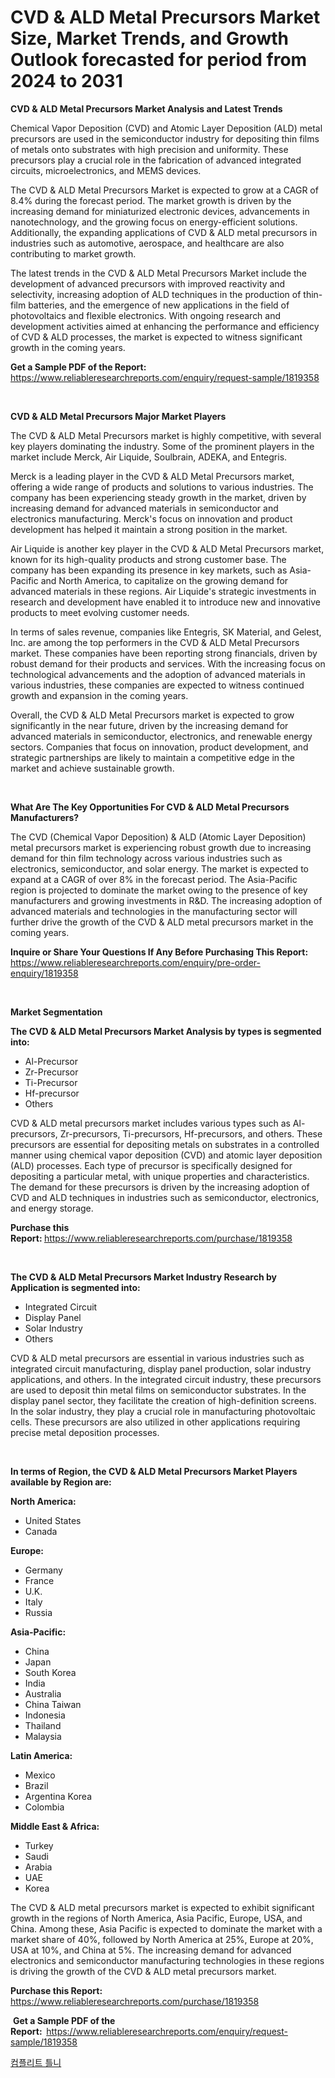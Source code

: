 <p><h1>CVD & ALD Metal Precursors Market Size, Market Trends, and Growth Outlook forecasted for period from 2024 to 2031</h1></p><p><strong>CVD & ALD Metal Precursors Market Analysis and Latest Trends</strong></p>
<p><p>Chemical Vapor Deposition (CVD) and Atomic Layer Deposition (ALD) metal precursors are used in the semiconductor industry for depositing thin films of metals onto substrates with high precision and uniformity. These precursors play a crucial role in the fabrication of advanced integrated circuits, microelectronics, and MEMS devices.</p><p>The CVD & ALD Metal Precursors Market is expected to grow at a CAGR of 8.4% during the forecast period. The market growth is driven by the increasing demand for miniaturized electronic devices, advancements in nanotechnology, and the growing focus on energy-efficient solutions. Additionally, the expanding applications of CVD & ALD metal precursors in industries such as automotive, aerospace, and healthcare are also contributing to market growth.</p><p>The latest trends in the CVD & ALD Metal Precursors Market include the development of advanced precursors with improved reactivity and selectivity, increasing adoption of ALD techniques in the production of thin-film batteries, and the emergence of new applications in the field of photovoltaics and flexible electronics. With ongoing research and development activities aimed at enhancing the performance and efficiency of CVD & ALD processes, the market is expected to witness significant growth in the coming years.</p></p>
<p><strong>Get a Sample PDF of the Report:&nbsp;</strong> <a href="https://www.reliableresearchreports.com/enquiry/request-sample/1819358">https://www.reliableresearchreports.com/enquiry/request-sample/1819358</a></p>
<p>&nbsp;</p>
<p><strong>CVD & ALD Metal Precursors Major Market Players</strong></p>
<p><p>The CVD & ALD Metal Precursors market is highly competitive, with several key players dominating the industry. Some of the prominent players in the market include Merck, Air Liquide, Soulbrain, ADEKA, and Entegris. </p><p>Merck is a leading player in the CVD & ALD Metal Precursors market, offering a wide range of products and solutions to various industries. The company has been experiencing steady growth in the market, driven by increasing demand for advanced materials in semiconductor and electronics manufacturing. Merck's focus on innovation and product development has helped it maintain a strong position in the market.</p><p>Air Liquide is another key player in the CVD & ALD Metal Precursors market, known for its high-quality products and strong customer base. The company has been expanding its presence in key markets, such as Asia-Pacific and North America, to capitalize on the growing demand for advanced materials in these regions. Air Liquide's strategic investments in research and development have enabled it to introduce new and innovative products to meet evolving customer needs.</p><p>In terms of sales revenue, companies like Entegris, SK Material, and Gelest, Inc. are among the top performers in the CVD & ALD Metal Precursors market. These companies have been reporting strong financials, driven by robust demand for their products and services. With the increasing focus on technological advancements and the adoption of advanced materials in various industries, these companies are expected to witness continued growth and expansion in the coming years.</p><p>Overall, the CVD & ALD Metal Precursors market is expected to grow significantly in the near future, driven by the increasing demand for advanced materials in semiconductor, electronics, and renewable energy sectors. Companies that focus on innovation, product development, and strategic partnerships are likely to maintain a competitive edge in the market and achieve sustainable growth.</p></p>
<p>&nbsp;</p>
<p><strong>What Are The Key Opportunities For CVD & ALD Metal Precursors Manufacturers?</strong></p>
<p><p>The CVD (Chemical Vapor Deposition) & ALD (Atomic Layer Deposition) metal precursors market is experiencing robust growth due to increasing demand for thin film technology across various industries such as electronics, semiconductor, and solar energy. The market is expected to expand at a CAGR of over 8% in the forecast period. The Asia-Pacific region is projected to dominate the market owing to the presence of key manufacturers and growing investments in R&D. The increasing adoption of advanced materials and technologies in the manufacturing sector will further drive the growth of the CVD & ALD metal precursors market in the coming years.</p></p>
<p><strong>Inquire or Share Your Questions If Any Before Purchasing This Report:</strong> <a href="https://www.reliableresearchreports.com/enquiry/pre-order-enquiry/1819358">https://www.reliableresearchreports.com/enquiry/pre-order-enquiry/1819358</a></p>
<p>&nbsp;</p>
<p><strong>Market Segmentation</strong></p>
<p><strong>The CVD & ALD Metal Precursors Market Analysis by types is segmented into:</strong></p>
<p><ul><li>Al-Precursor</li><li>Zr-Precursor</li><li>Ti-Precursor</li><li>Hf-precursor</li><li>Others</li></ul></p>
<p><p>CVD & ALD metal precursors market includes various types such as Al-precursors, Zr-precursors, Ti-precursors, Hf-precursors, and others. These precursors are essential for depositing metals on substrates in a controlled manner using chemical vapor deposition (CVD) and atomic layer deposition (ALD) processes. Each type of precursor is specifically designed for depositing a particular metal, with unique properties and characteristics. The demand for these precursors is driven by the increasing adoption of CVD and ALD techniques in industries such as semiconductor, electronics, and energy storage.</p></p>
<p><strong>Purchase this Report:&nbsp;</strong><a href="https://www.reliableresearchreports.com/purchase/1819358">https://www.reliableresearchreports.com/purchase/1819358</a></p>
<p>&nbsp;</p>
<p><strong>The CVD & ALD Metal Precursors Market Industry Research by Application is segmented into:</strong></p>
<p><ul><li>Integrated Circuit</li><li>Display Panel</li><li>Solar Industry</li><li>Others</li></ul></p>
<p><p>CVD & ALD metal precursors are essential in various industries such as integrated circuit manufacturing, display panel production, solar industry applications, and others. In the integrated circuit industry, these precursors are used to deposit thin metal films on semiconductor substrates. In the display panel sector, they facilitate the creation of high-definition screens. In the solar industry, they play a crucial role in manufacturing photovoltaic cells. These precursors are also utilized in other applications requiring precise metal deposition processes.</p></p>
<p>&nbsp;</p>
<p><strong>In terms of Region, the CVD & ALD Metal Precursors Market Players available by Region are:</strong></p>
<p>
    <p> <strong> North America: </strong>
        <ul>
            <li>United States</li>
            <li>Canada</li>
        </ul>
        </p> 
    <p> <strong> Europe: </strong>
        <ul>
            <li>Germany</li>
            <li>France</li>
            <li>U.K.</li>
            <li>Italy</li>
            <li>Russia</li>
        </ul>
        </p> 
    <p> <strong> Asia-Pacific: </strong>
        <ul>
            <li>China</li>
            <li>Japan</li>
            <li>South Korea</li>
            <li>India</li>
            <li>Australia</li>
            <li>China Taiwan</li>
            <li>Indonesia</li>
            <li>Thailand</li>
            <li>Malaysia</li>
        </ul>
        </p> 
    <p> <strong> Latin America: </strong>
        <ul>
            <li>Mexico</li>
            <li>Brazil</li>
            <li>Argentina Korea</li>
            <li>Colombia</li>
        </ul>
        </p> 
    <p> <strong> Middle East & Africa: </strong>
        <ul>
            <li>Turkey</li>
            <li>Saudi</li>
            <li>Arabia</li>
            <li>UAE</li>
            <li>Korea</li>
        </ul>
    </p>
    </p>
<p><p>The CVD & ALD metal precursors market is expected to exhibit significant growth in the regions of North America, Asia Pacific, Europe, USA, and China. Among these, Asia Pacific is expected to dominate the market with a market share of 40%, followed by North America at 25%, Europe at 20%, USA at 10%, and China at 5%. The increasing demand for advanced electronics and semiconductor manufacturing technologies in these regions is driving the growth of the CVD & ALD metal precursors market.</p></p>
<p><strong>Purchase this Report: </strong><a href="https://www.reliableresearchreports.com/purchase/1819358">https://www.reliableresearchreports.com/purchase/1819358</a></p>
<p>&nbsp;<strong>Get a Sample PDF of the Report:&nbsp;&nbsp;</strong><a href="https://www.reliableresearchreports.com/enquiry/request-sample/1819358">https://www.reliableresearchreports.com/enquiry/request-sample/1819358</a></p>
<p><strong></strong></p>
<p><p><a href="https://github.com/vss5505pa7z1p/Market-Research-Report-List-1/blob/main/748174312211.md">컴플리트 틀니</a></p></p>